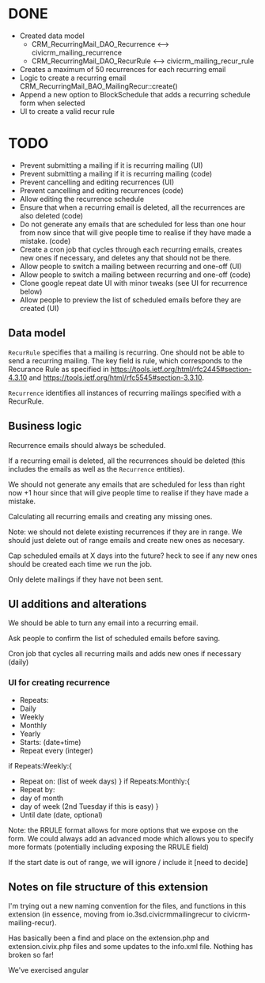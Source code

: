 # DONE

* Created data model
  * CRM_RecurringMail_DAO_Recurrence <--> civicrm_mailing_recurrence
  * CRM_RecurringMail_DAO_RecurRule <--> civicrm_mailing_recur_rule
* Creates a maximum of 50 recurrences for each recurring email
* Logic to create a recurring email CRM_RecurringMail_BAO_MailingRecur::create()
* Append a new option to BlockSchedule that adds a recurring schedule form when selected
* UI to create a valid recur rule

# TODO
* Prevent submitting a mailing if it is recurring mailing (UI)
* Prevent submitting a mailing if it is recurring mailing (code)
* Prevent cancelling and editing recurrences (UI)
* Prevent cancelling and editing recurrences (code)
* Allow editing the recurrence schedule
* Ensure that when a recurring email is deleted, all the recurrences are also deleted (code)
* Do not generate any emails that are scheduled for less than one hour from now since that will give people time to realise if they have made a mistake. (code)
* Create a cron job that cycles through each recurring emails, creates new ones if necessary, and deletes any that should not be there.
* Allow people to switch a mailing between recurring and one-off (UI)
* Allow people to switch a mailing between recurring and one-off (code)
* Clone google repeat date UI with minor tweaks (see UI for recurrence below)
* Allow people to preview the list of scheduled emails before they are created (UI)

## Data model

`RecurRule` specifies that a mailing is recurring. One should not be able to send a recurring mailing. The key field is rule, which corresponds to the Recurance Rule as specified in https://tools.ietf.org/html/rfc2445#section-4.3.10 and https://tools.ietf.org/html/rfc5545#section-3.3.10.

`Recurrence` identifies all instances of recurring mailings specified with a RecurRule.

## Business logic

Recurrence emails should always be scheduled.

If a recurring email is deleted, all the recurrences should be deleted (this includes the emails as well as the `Recurrence` entities).

We should not generate any emails that are scheduled for less than right now +1 hour since that will give people time to realise if they have made a mistake.

Calculating all recurring emails and creating any missing ones.

Note: we should not delete existing recurrences if they are in range. We should just delete out of range emails and create new ones as necesary.

Cap scheduled emails at X days into the future? heck to see if any new ones should be created each time we run the job.

Only delete mailings if they have not been sent.

## UI additions and alterations

We should be able to turn any email into a recurring email.

Ask people to confirm the list of scheduled emails before saving.

Cron job that cycles all recurring mails and adds new ones if necessary (daily)

### UI for creating recurrence

* Repeats:
* Daily
* Weekly
* Monthly
* Yearly
* Starts: (date+time)
* Repeat every (integer)

if Repeats:Weekly:{
  * Repeat on: (list of week days)
}
if Repeats:Monthly:{
  * Repeat by:
  * day of month
  * day of week (2nd Tuesday if this is easy)
}
* Until date (date, optional)

Note: the RRULE format allows for more options that we expose on the form. We could always add an advanced mode which allows you to specify more formats (potentially including exposing the RRULE field)

If the start date is out of range, we will ignore / include it [need to decide]

## Notes on file structure of this extension

I'm trying out a new naming convention for the files, and functions in this extension (in essence, moving from io.3sd.civicrmmailingrecur to civicrm-mailing-recur).

Has basically been a find and place on the extension.php and extension.civix.php files and some updates to the info.xml file. Nothing has broken so far!

We've exercised angular
